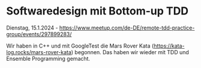 # Softwaredesign mit Bottom-up TDD  
Dienstag, 15.1.2024 - https://www.meetup.com/de-DE/remote-tdd-practice-group/events/297899283/ 

Wir haben in C++ und mit GoogleTest die Mars Rover Kata (https://kata-log.rocks/mars-rover-kata) begonnen. Das haben wir wieder mit TDD und Ensemble Programming gemacht.